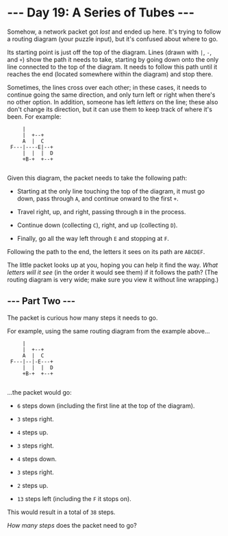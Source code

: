 # --- Day 19: A Series of Tubes ---

Somehow, a network packet got _lost_ and ended up here. It's trying to follow a routing diagram (your puzzle input), but it's confused about where to go.

Its starting point is just off the top of the diagram. Lines (drawn with `|`, `-`, and `+`) show the path it needs to take, starting by going down onto the only line connected to the top of the diagram. It needs to follow this path until it reaches the end (located somewhere within the diagram) and stop there.

Sometimes, the lines cross over each other; in these cases, it needs to continue going the same direction, and only turn left or right when there's no other option. In addition, someone has left _letters_ on the line; these also don't change its direction, but it can use them to keep track of where it's been. For example:

```
     |
     |  +--+
     A  |  C
 F---|----E|--+
     |  |  |  D
     +B-+  +--+


```

Given this diagram, the packet needs to take the following path:

- Starting at the only line touching the top of the diagram, it must go down, pass through `A`, and continue onward to the first `+`.

- Travel right, up, and right, passing through `B` in the process.

- Continue down (collecting `C`), right, and up (collecting `D`).

- Finally, go all the way left through `E` and stopping at `F`.

Following the path to the end, the letters it sees on its path are `ABCDEF`.

The little packet looks up at you, hoping you can help it find the way. _What letters will it see_ (in the order it would see them) if it follows the path? (The routing diagram is very wide; make sure you view it without line wrapping.)

## --- Part Two ---

The packet is curious how many steps it needs to go.

For example, using the same routing diagram from the example above...

```
     |
     |  +--+
     A  |  C
 F---|--|-E---+
     |  |  |  D
     +B-+  +--+


```

...the packet would go:

- `6` steps down (including the first line at the top of the diagram).

- `3` steps right.

- `4` steps up.

- `3` steps right.

- `4` steps down.

- `3` steps right.

- `2` steps up.

- `13` steps left (including the `F` it stops on).

This would result in a total of `38` steps.

_How many steps_ does the packet need to go?
